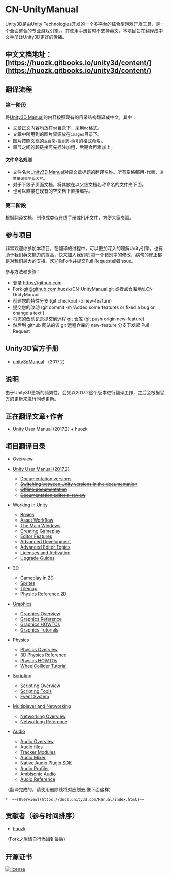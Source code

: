 # CN-UnityManual
Unity3D是由Unity Technologies开发的一个多平台的综合型游戏开发工具，是一个全面整合的专业游戏引擎。。其使用手册暂时不支持英文，本项目旨在翻译成中文手册让Unity3D更好的传播。  

## 中文文档地址：[https://huozk.gitbooks.io/unity3d/content/](https://huozk.gitbooks.io/unity3d/content/)

## 翻译流程

### 第一阶段  

将[Unity3D Manual](https://docs.unity3d.com/Manual/index.html)的内容按照现有的目录结构翻译成中文，其中： 
 
- 文章正文内容均放在`md`目录下，采用`md`格式。
- 文章中所用到的图片资源放在`images`目录下。
- 图片按照文档的`主目录-副目录-编号`的格式命名。
- 章节之间的超链接可先标注加粗，后期会再添加上。

#### 文件命名规则

- 文件名为[Unity3D Manual](https://docs.unity3d.com/Manual/index.html)对应文章标题的翻译名称。所有空格都用`-`代替，`注意单词首字母大写`。
- 对于下级子页面文档，将其放在以父级文档名称命名的文件夹下面。
- 也可以直接在现有的空文档下直接编写。

### 第二阶段

根据翻译文档，制作成类似在线手册或PDF文件，方便大家参阅。

## 参与项目

非常欢迎你参加本项目，在翻译的过程中，可以更加深入的理解Unity引擎，也有助于我们英文能力的提高，快来加入我们吧
每一个错别字的修改，病句的修正都是对我们最大的支持。欢迎你Fork并提交Pull Request或者lssue。  

参与方法和步骤：
  
- 登录 https://github.com
- Fork git@github.com:huozk/CN-UnityManual.git 或者点仓库地址CN-UnityManaul
- 创建您的特性分支 (git checkout -b new-feature)
- 提交您的改动 (git commit -m 'Added some features or fixed a bug or change a text')
- 将您的改动记录提交到远程 git 仓库 (git push origin new-feature)
- 然后到 github 网站的该 git 远程仓库的 new-feature 分支下发起 Pull Request  

## Unity3D官方手册

- [unity3dManual](https://docs.unity3d.com/Manual/index.html) （2017.2） 

## 说明

由于Unity3D更新的频繁性，会先以2017.2这个版本进行翻译工作，之后会根据官方的更新来进行同步更新。

## 正在翻译文章+作者  

* Unity User Manual (2017.2) + huozk

## 项目翻译目录

* ~~[Overview](https://docs.unity3d.com/Manual/index.html)~~

* [Unity User Manual (2017.2)](https://docs.unity3d.com/Manual/UnityManual.html)
	* ~~[Documentation versions](https://docs.unity3d.com/Manual/ManualVersions.html)~~
	* ~~[Switching between Unity versions in the documentation](https://docs.unity3d.com/Manual/SwitchingDocumentationVersions.html)~~
	* ~~[Offline documentation](https://docs.unity3d.com/Manual/OfflineDocumentation.html)~~
	* ~~[Documentation editorial review](https://docs.unity3d.com/Manual/DocumentationEditorialReview.html)~~
* [Working in Unity](https://docs.unity3d.com/Manual/UnityOverview.html)
	* ~~[Basics](https://docs.unity3d.com/Manual/UnityBasics.html)~~
	* [Asset Workflow](https://docs.unity3d.com/Manual/AssetWorkflow.html)
	* [The Main Windows](https://docs.unity3d.com/Manual/UsingTheEditor.html)
	* [Creating Gameplay](https://docs.unity3d.com/Manual/CreatingGameplay.html)
	* [Editor Features](https://docs.unity3d.com/Manual/EditorFeatures.html)
	* [Advanced Development](https://docs.unity3d.com/Manual/AdvancedDevelopment.html)
	* [Advanced Editor Topics](https://docs.unity3d.com/Manual/AdvancedEditor.html)
	* [Licenses and Activation](https://docs.unity3d.com/Manual/LicensesAndActivation.html)
	* [Upgrade Guides](https://docs.unity3d.com/Manual/UpgradeGuides.html)
* [2D](https://docs.unity3d.com/Manual/Unity2D.html)
	* [Gameplay in 2D](https://docs.unity3d.com/Manual/Overview2D.html)
	* [Sprites](https://docs.unity3d.com/Manual/Sprites.html)
	* [Tilemap](https://docs.unity3d.com/Manual/Tilemap.html)
	* [Physics Reference 2D](https://docs.unity3d.com/Manual/Physics2DReference.html)
* [Graphics](https://docs.unity3d.com/Manual/Graphics.html)
	* [Graphics Overview](https://docs.unity3d.com/Manual/GraphicsOverview.html)
	* [Graphics Reference](https://docs.unity3d.com/Manual/GraphicsReference.html)
	* [Graphics HOWTOs](https://docs.unity3d.com/Manual/GraphicsHowTos.html)
	* [Graphics Tutorials](https://docs.unity3d.com/Manual/GraphicsTutorials.html)
* [Physics](https://docs.unity3d.com/Manual/PhysicsSection.html)
	* [Physics Overview](https://docs.unity3d.com/Manual/PhysicsOverview.html)
	* [3D Physics Reference](https://docs.unity3d.com/Manual/Physics3DReference.html)
	* [Physics HOWTOs](https://docs.unity3d.com/Manual/PhysicsHowTos.html)
	* [WheelCollider Tutorial](https://docs.unity3d.com/Manual/WheelColliderTutorial.html)
* [Scripting](https://docs.unity3d.com/Manual/ScriptingSection.html)
	* [Scripting Overview](https://docs.unity3d.com/Manual/ScriptingConcepts.html)
	* [Scripting Tools](https://docs.unity3d.com/Manual/ScriptingTools.html)
	* [Event System](https://docs.unity3d.com/Manual/EventSystem.html)
* [Multiplayer and Networking](https://docs.unity3d.com/Manual/UNet.html)
	* [Networking Overview](https://docs.unity3d.com/Manual/UNetOverview.html)
	* [Networking Reference](https://docs.unity3d.com/Manual/UNetReference.html)
* [Audio](https://docs.unity3d.com/Manual/Audio.html)
	* [Audio Overview](https://docs.unity3d.com/Manual/AudioOverview.html)
	* [Audio files](https://docs.unity3d.com/Manual/AudioFiles.html)
	* [Tracker Modules](https://docs.unity3d.com/Manual/TrackerModules.html)
	* [Audio Mixer](https://docs.unity3d.com/Manual/AudioMixer.html)
	* [Native Audio Plugin SDK](https://docs.unity3d.com/Manual/AudioMixerNativeAudioPlugin.html)
	* [Audio Profiler](https://docs.unity3d.com/Manual/AudioProfiler.html)
	* [Ambisonic Audio](https://docs.unity3d.com/Manual/AmbisonicAudio.html)
	* [Audio Reference](https://docs.unity3d.com/Manual/Audio.html)
 
（翻译完成的，请使用删除线将对应划去,像下面这样）

	*  ~~[Overview](https://docs.unity3d.com/Manual/index.html)~~  

## 贡献者（参与时间排序）

* [huozk](https://github.com/huozk)


（Fork之后请自行添加到最后）

## 开源证书

[![license](https://img.shields.io/github/license/mashape/apistatus.svg?style=for-the-badge)](https://github.com/huozk/CN-UnityManual)
